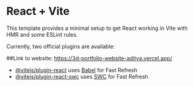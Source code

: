 # React + Vite

This template provides a minimal setup to get React working in Vite with HMR and some ESLint rules.

Currently, two official plugins are available:

##Link to website: https://3d-portfolio-website-aditya.vercel.app/

- [@vitejs/plugin-react](https://github.com/vitejs/vite-plugin-react/blob/main/packages/plugin-react/README.md) uses [Babel](https://babeljs.io/) for Fast Refresh
- [@vitejs/plugin-react-swc](https://github.com/vitejs/vite-plugin-react-swc) uses [SWC](https://swc.rs/) for Fast Refresh
